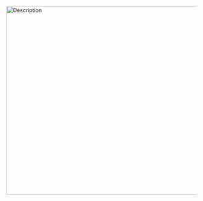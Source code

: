 <img src="https://i.pinimg.com/236x/3d/36/cd/3d36cd5feb3fa96072d725055931fce0.jpg" alt="Description" width="600" height="500">
